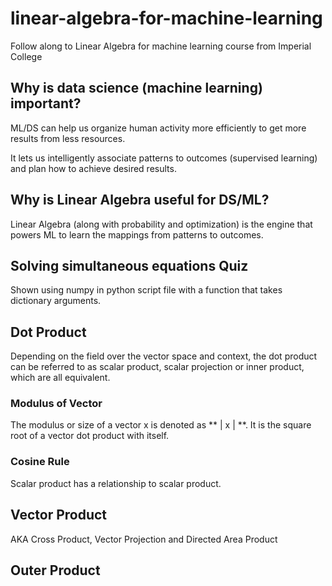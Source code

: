 # linear-algebra-for-machine-learning

Follow along to Linear Algebra for machine learning course from Imperial College

## Why is data science (machine learning) important?

ML/DS can help us organize human activity more efficiently to get more results from less resources.

It lets us intelligently associate patterns to outcomes (supervised learning) and plan how to achieve desired results.

## Why is Linear Algebra useful for DS/ML?

Linear Algebra (along with probability and optimization) is the engine that powers ML to learn the mappings from patterns to outcomes.

## Solving simultaneous equations Quiz

Shown using numpy in python script file with a function that takes dictionary arguments.

## Dot Product

Depending on the field over the vector space and context, the dot product can be referred to as scalar product, scalar projection or inner product, which are all equivalent. 

### Modulus of Vector

The modulus or size of a vector x is denoted as ** | x | **. It is the square root of a vector dot product with itself.


### Cosine Rule

Scalar product has a relationship to scalar product.

## Vector Product

AKA Cross Product, Vector Projection and Directed Area Product

## Outer Product


